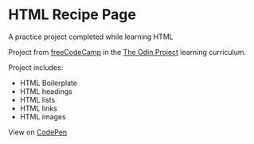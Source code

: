 # HTML Recipe Page
A practice project completed while learning HTML

Project from [freeCodeCamp][Learning Site] in the [The Odin Project][Curriculum] learning curriculum.

Project includes:
* HTML Boilerplate
* HTML headings
* HTML lists
* HTML links
* HTML images

View on [CodePen][CodePen]

[Learning Site]: https://www.freecodecamp.org/
[Curriculum]: https://www.freecodecamp.org/learn/the-odin-project/
[CodePen]: https://codepen.io/Mordechai-Pal/pen/RNbLdye
